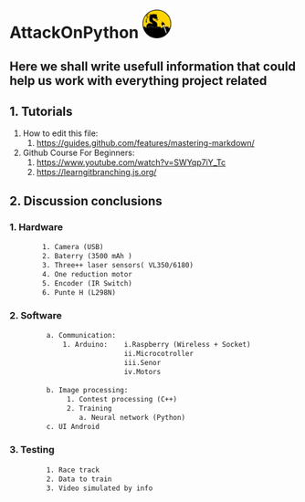 
 #  AttackOnPython <img src="/Docs/Images/Logo.png" width="50" height="50" >


## Here we shall write usefull information that could help us work with everything project related 

## 1. Tutorials
   1. How to edit this file:   
       1. https://guides.github.com/features/mastering-markdown/
   2. Github Course For Beginners:
       1. https://www.youtube.com/watch?v=SWYqp7iY_Tc
       2. https://learngitbranching.js.org/


## 2. Discussion conclusions
###      1. Hardware
            1. Camera (USB)
            2. Baterry (3500 mAh )
            3. Three++ laser sensors( VL350/6180)
            4. One reduction motor 
            5. Encoder (IR Switch)
            6. Punte H (L298N)
            
###      2. Software
             a. Communication:
                 1. Arduino:    i.Raspberry (Wireless + Socket)
                                ii.Microcotroller
                                iii.Senor   
                                iv.Motors
             
             b. Image processing:
                  1. Contest processing (C++)
                  2. Training
                     a. Neural network (Python)  
             c. UI Android
###      3. Testing
             1. Race track
             2. Data to train             
             3. Video simulated by info
             

